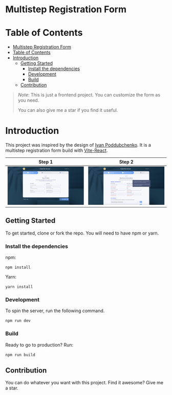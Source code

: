 # Multistep Registration Form
# Table of Contents
- [Multistep Registration Form](#multistep-registration-form)
- [Table of Contents](#table-of-contents)
- [Introduction](#introduction)
  - [Getting Started](#getting-started)
    - [Install the dependencies](#install-the-dependencies)
    - [Development](#development)
    - [Build](#build)
  - [Contribution](#contribution)


> *Note*: This is just a frontend project. You can customize the form as you need.
>
> You can also give me a star if you find it useful.  

# Introduction
This project was inspired by the design of [Ivan Poddubchenko](https://dribbble.com/shots/6792188-Registration-Form). It is a multistep registration form build with [Vite-React](https://vitejs.dev/guide/).

| Step 1 | Step 2 |
|--------|-------|
| ![step1](src/assets/screen1.png) | ![step2](src/assets/screen2.png) |

## Getting Started
To get started, clone or fork the repo. You will need to have npm or yarn.

### Install the dependencies
npm:
```npm
npm install
```

Yarn:
```Yarn
yarn install
```

### Development
To spin the server, run the following command.
```npm
npm run dev
```
### Build
Ready to go to production? Run:
```npm
npm run build
```
## Contribution
You can do whatever you want with this project. 
Find it awesome? Give me a star.